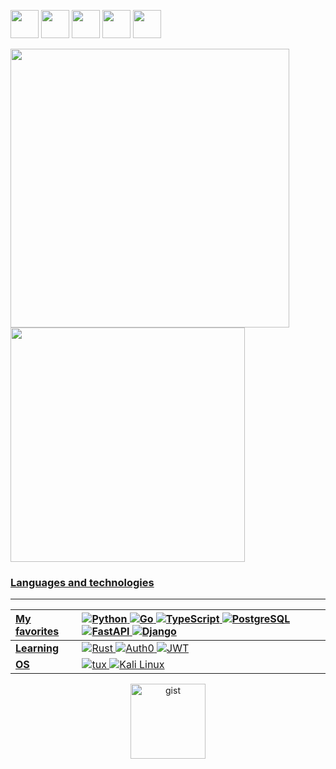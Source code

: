 <a href="https://www.youtube.com/channel/skuldd" target="_blank"><img src="https://i.ibb.co/HFLvw99/youtube-background-gray-rounded.png" width=45></a>
<a href="https://twitter.com/sixmonths2020" target="_blank"><img src="https://i.ibb.co/MPSLnVd/twitter-background-gray-rounded.png" width=45></a>
<a href="https://luis-quinones.web.app" target="_blank"><img src="https://i.ibb.co/Kj5LvTM/website-background-gray-rounded.png" width=45></a>
<a href="https://www.instagram.com/luisnquin/" target="_blank"><img src="https://i.ibb.co/vXqkQLc/instagram-background-gray-rounded.png" width=45></a>
<a href="https://www.linkedin.com/in/luis-quinones-requelme/" target="_blank"><img src="https://i.ibb.co/6FYs12R/linkedin-background-gray-rounded.png" width=45></a>
<br>
<p float="left">
  <a  href="https://github.com/luisnquin"><img width="446" src="https://github-readme-stats.vercel.app/api?username=luisnquin&show_icons=true&theme=radical">
  <a href="https://github.com/luisnquin"><img width="375" src="https://github-readme-stats.vercel.app/api/top-langs/?username=luisnquin&hide=html,scss,css,shell&langs_count=10&layout=compact&theme=radical">
</p>

### Languages and technologies

---
My favorites | ![Python](https://img.shields.io/badge/python-%233776AB.svg?style=for-the-badge&logo=python&logoColor=white)  ![Go](https://img.shields.io/badge/Go-00ADD8?style=for-the-badge&logo=go&logoColor=white) ![TypeScript](https://img.shields.io/badge/TypeScript-2b7489?style=for-the-badge&logo=typescript&logoColor=white) ![PostgreSQL](https://img.shields.io/badge/PostgreSQL-07405E?style=for-the-badge&logo=postgresql&logoColor=white) ![FastAPI](https://img.shields.io/badge/FastAPI-009688?style=for-the-badge&logo=fastapi&logoColor=white) ![Django](https://img.shields.io/badge/Django-092E20?style=for-the-badge&logo=django&logoColor=white)
:--- | :---
| **Learning** | ![Rust](https://img.shields.io/badge/Rust-black?style=for-the-badge&logo=rust&logoColor=#E57324) ![Auth0](https://img.shields.io/badge/Auth0-EB5424?style=for-the-badge&logo=auth0&logoColor=white) ![JWT](https://img.shields.io/badge/JWT-black?style=for-the-badge&logo=json-web-tokens&logoColor=##000000)
| **OS** | ![tux](https://img.shields.io/badge/Linux-FCC624?style=for-the-badge&logo=linux&logoColor=black) ![Kali Linux](https://img.shields.io/badge/Kali_Linux-557C94?style=for-the-badge&logo=kali-linux&logoColor=white)
<!--


```typescript
{
	fullname: "Luis Quiñones Requelme",
	email:    "lpaandres2020@gmail.com",
	os: "Kali Linux",
	stack: {
		frontend: ["HTML", "SCSS", "JavaScript", "TypeScript"],
		backend: ["Python", "Go"],
		frameworks: ["Django", "FastAPI", "Echo", "Fiber"],
		orms: ["GORM", "SQLAlchemy"],
		databases: ["MySQL", "PostgreSQL", "mongoDB"]  
	}
}
```
-->
  
<p align="center">
	<a href="https://gist.github.com/luisnquin" target='_blank'><img src='https://i.postimg.cc/4dwRrRgK/gist.png' alt='gist' width=120/></a>
</p>
